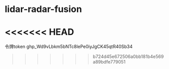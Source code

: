 # lidar-radar-fusion
<<<<<<< HEAD
=======
令牌token
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
>>>>>>> b724d45e672506a0bb181b4e569a89bdfe779051
